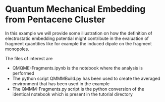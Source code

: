 # Quantum Mechanical Embedding from Pentacene Cluster

In this example we will provide some illustration on how the definition of electrostatic embedding potential
might contribute in the evaluation of fragment quantities like for example the induced dipole on the
fragment monopoles.

The files of interest are

 * QMQME-Fragments.ipynb is the notebook where the analysis is performed
 * The python script QMMMBuild.py has been used to create the averaged environment that has been used in the
   example
 * The QMMM-Fragments.py script is the python conversion of the identical notebook which is present in the tutorial directory
